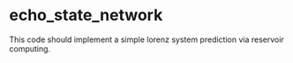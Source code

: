 # echo_state_network
 This code should implement a simple lorenz system prediction via reservoir computing.
